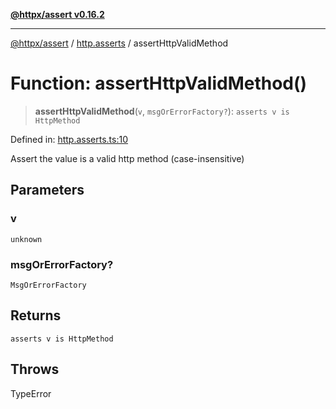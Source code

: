 [**@httpx/assert v0.16.2**](../../README.md)

***

[@httpx/assert](../../README.md) / [http.asserts](../README.md) / assertHttpValidMethod

# Function: assertHttpValidMethod()

> **assertHttpValidMethod**(`v`, `msgOrErrorFactory?`): `asserts v is HttpMethod`

Defined in: [http.asserts.ts:10](https://github.com/belgattitude/httpx/blob/4dae8c09c15139f4a822e2110336093570f143a3/packages/assert/src/http.asserts.ts#L10)

Assert the value is a valid http method (case-insensitive)

## Parameters

### v

`unknown`

### msgOrErrorFactory?

`MsgOrErrorFactory`

## Returns

`asserts v is HttpMethod`

## Throws

TypeError
